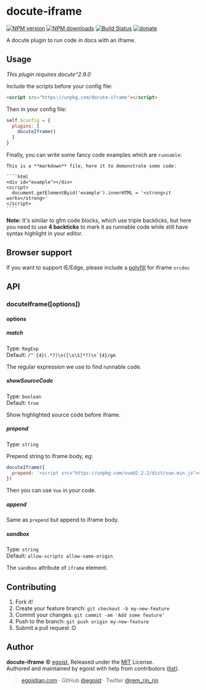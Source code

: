 # docute-iframe

[![NPM version](https://img.shields.io/npm/v/docute-iframe.svg?style=flat)](https://npmjs.com/package/docute-iframe) [![NPM downloads](https://img.shields.io/npm/dm/docute-iframe.svg?style=flat)](https://npmjs.com/package/docute-iframe) [![Build Status](https://img.shields.io/circleci/project/egoist/docute-iframe/master.svg?style=flat)](https://circleci.com/gh/egoist/docute-iframe) [![donate](https://img.shields.io/badge/$-donate-ff69b4.svg?maxAge=2592000&style=flat)](https://github.com/egoist/donate)

A docute plugin to run code in docs with an iframe.

## Usage

*This plugin requires docute^2.9.0*

Include the scripts before your config file:

```html
<script src="https://unpkg.com/docute-iframe"></script>
```

Then in your config file:

```js
self.$config = {
  plugins: [
    docuteIframe()
  ]
}
```

Finally, you can write some fancy code examples which are `runnable`:

    This is a **markdown** file, here it to demonstrate some code:

    ````html
    <div id="example"></div>
    <script>
      document.getElementByid('example').innerHTML = '<strong>it works</strong>'
    </script>
    ````

**Note:** It's similar to gfm code blocks, which use triple backticks, but here you need to use **4 backticks** to mark it as runnable code while still have syntax highlight in your editor.

## Browser support

If you want to support IE/Edge, please include a [polyfill](https://github.com/jugglinmike/srcdoc-polyfill) for iframe `srcdoc`

## API

### docuteIframe([options])

#### options

##### match

Type: `RegExp`<br>
Default: <code>/^\`{4}(.\*?)\n([\s\S]\*?)\n\`{4}/gm</code>

The regular expression we use to find runnable code.

##### showSourceCode

Type: `boolean`<br>
Default: `true`

Show highlighted source code before iframe.

##### prepend

Type: `string`

Prepend string to iframe body, eg:

```js
docuteIframe({
  prepend: '<script src="https://unpkg.com/vue@2.2.2/dist/vue.min.js"></script>'
})
```

Then you can use `Vue` in your code.

##### append

Same as `prepend` but append to iframe body.

##### sandbox

Type: `string`<br>
Default: `allow-scripts allow-same-origin`

The `sandbox` attribute of `iframe` element.

## Contributing

1. Fork it!
2. Create your feature branch: `git checkout -b my-new-feature`
3. Commit your changes: `git commit -am 'Add some feature'`
4. Push to the branch: `git push origin my-new-feature`
5. Submit a pull request :D


## Author

**docute-iframe** © [egoist](https://github.com/egoist), Released under the [MIT](./LICENSE) License.<br>
Authored and maintained by egoist with help from contributors ([list](https://github.com/egoist/docute-iframe/contributors)).

> [egoistian.com](https://egoistian.com) · GitHub [@egoist](https://github.com/egoist) · Twitter [@rem_rin_rin](https://twitter.com/rem_rin_rin)
